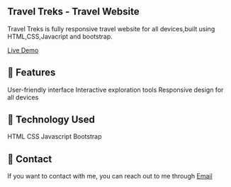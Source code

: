 ## Travel Treks - Travel Website

Travel Treks is fully responsive travel website for all devices,built using HTML,CSS,Javacript and bootstrap.

<a href="https://screwthinker1.netlify.app">Live Demo</a>

## 🔗 Features
User-friendly interface
Interactive exploration tools
Responsive design for all devices

## 🔗 Technology Used
HTML
CSS
Javascript
Bootstrap

## 🔗 Contact
If you want to contact with me, you can reach out to me through [Email](mailto:ayushhajrani03@gmail.com) 
